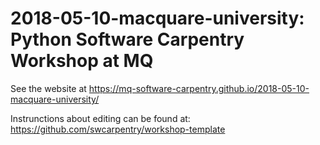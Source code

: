 # 2018-05-10-macquare-university: Python Software Carpentry Workshop at MQ
See the website at https://mq-software-carpentry.github.io/2018-05-10-macquare-university/

Instrunctions about editing can be found at: https://github.com/swcarpentry/workshop-template
